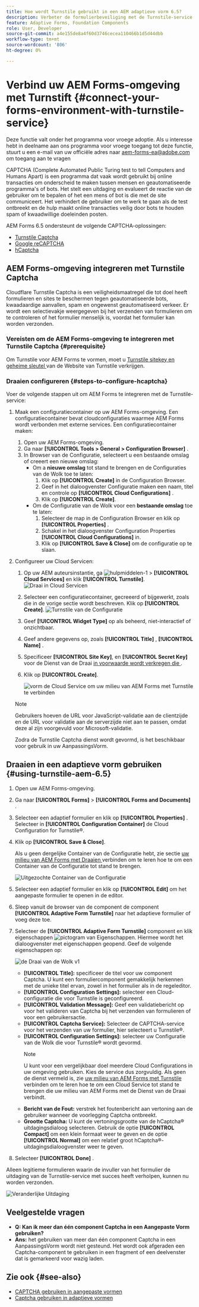 ```yaml
---
title: Hoe wordt Turnstile gebruikt in een AEM adaptieve vorm 6.5?
description: Verbeter de formulierbeveiliging met de Turnstile-service zonder moeite. Stap-voor-stap gids binnen!
feature: Adaptive Forms, Foundation Components
role: User, Developer
source-git-commit: a4e155de8a4f60d3746cecea110466b1d5d44dbb
workflow-type: tm+mt
source-wordcount: '806'
ht-degree: 0%

---
```


# Verbind uw AEM Forms-omgeving met Turnstift {#connect-your-forms-environment-with-turnstile-service}

<!--

<span class="preview"> This feature is under the Early Adopter Program. You can write to aem-forms-ea@adobe.com from your official email id to join the early adopter program and request access to the capability. </span>

-->

<span class="preview"> Deze functie valt onder het programma voor vroege adoptie. Als u interesse hebt in deelname aan ons programma voor vroege toegang tot deze functie, stuurt u een e-mail van uw officiële adres naar aem-forms-ea@adobe.com om toegang aan te vragen </span>

CAPTCHA (Complete Automated Public Turing test to tell Computers and Humans Apart) is een programma dat vaak wordt gebruikt bij online transacties om onderscheid te maken tussen mensen en geautomatiseerde programma&#39;s of bots. Het stelt een uitdaging en evalueert de reactie van de gebruiker om te bepalen of het een mens of bot is die met de site communiceert. Het verhindert de gebruiker om te werk te gaan als de test ontbreekt en de hulp maakt online transacties veilig door bots te houden spam of kwaadwillige doeleinden posten.

AEM Forms 6.5 ondersteunt de volgende CAPTCHA-oplossingen:

* [Turnstile Captcha](/help/forms/using/integrate-adaptive-forms-turnstile.md)
* [Google reCAPTCHA](/help/forms/using/captcha-adaptive-forms.md)
* [ hCaptcha ](/help/forms/using/integrate-adaptive-forms-hcaptcha.md)


<!-- ![Turnstile](assets/Turnstile-challenge.png)-->

## AEM Forms-omgeving integreren met Turnstile Captcha

Cloudflare Turnstile Captcha is een veiligheidsmaatregel die tot doel heeft formulieren en sites te beschermen tegen geautomatiseerde bots, kwaadaardige aanvallen, spam en ongewenst geautomatiseerd verkeer. Er wordt een selectievakje weergegeven bij het verzenden van formulieren om te controleren of het formulier menselijk is, voordat het formulier kan worden verzonden.

### Vereisten om de AEM Forms-omgeving te integreren met Turnstile Captcha {#prerequisite}

Om Turnstile voor AEM Forms te vormen, moet u [ Turnstile sitekey en geheime sleutel ](https://developers.cloudflare.com/turnstile/get-started/) van de Website van Turnstile verkrijgen.

### Draaien configureren {#steps-to-configure-hcaptcha}

Voer de volgende stappen uit om AEM Forms te integreren met de Turnstile-service:

1. Maak een configuratiecontainer op uw AEM Forms-omgeving. Een configuratiecontainer bevat cloudconfiguraties waarmee AEM Forms wordt verbonden met externe services. Een configuratiecontainer maken:
   1. Open uw AEM Forms-omgeving.
   1. Ga naar **[!UICONTROL Tools > General > Configuration Browser]** .
   1. In Browser van de Configuratie, selecteert u een bestaande omslag of creeert een nieuwe omslag:
      * Om a **nieuwe omslag** tot stand te brengen en de Configuraties van de Wolk toe te laten:
         1. Klik op **[!UICONTROL Create]** in de Configuration Browser.
         1. Geef in het dialoogvenster Configuratie maken een naam, titel en controle op **[!UICONTROL Cloud Configurations]** .
         1. Klik op **[!UICONTROL Create]**.
      * Om de Configuratie van de Wolk voor een **bestaande omslag** toe te laten:
         1. Selecteer de map in de Configuration Browser en klik op **[!UICONTROL Properties]** .
         1. Schakel in het dialoogvenster Configuration Properties **[!UICONTROL Cloud Configurations]** in.
         1. Klik op **[!UICONTROL Save & Close]** om de configuratie op te slaan.

1. Configureer uw Cloud Servicen:
   1. Op uw AEM auteursinstantie, ga ![ hulpmiddelen-1 ](assets/tools-1.png) > **[!UICONTROL Cloud Services]** en klik **[!UICONTROL Turnstile]**.
      ![ Draai in Cloud Servicen ](assets/turnstile-in-ui.png)
   1. Selecteer een configuratiecontainer, gecreeerd of bijgewerkt, zoals die in de vorige sectie wordt beschreven. Klik op **[!UICONTROL Create]**.
      ![ Turnstile van de Configuratie ](assets/config-hcaptcha.png)
   1. Geef **[!UICONTROL Widget Type]** op als beheerd, niet-interactief of onzichtbaar.
   1. Geef andere gegevens op, zoals **[!UICONTROL Title]** , **[!UICONTROL Name]** .
   1. Specificeer **[!UICONTROL Site Key]**, en **[!UICONTROL Secret Key]** voor de Dienst van de Draai [ in voorwaarde wordt verkregen die ](#prerequisite).
   1. Klik op **[!UICONTROL Create]**.

      ![ vorm de Cloud Service om uw milieu van AEM Forms met Turnstile te verbinden ](assets/config-turntstile.png)

   >[!NOTE]
   > Gebruikers hoeven de URL voor JavaScript-validatie aan de clientzijde en de URL voor validatie aan de serverzijde niet aan te passen, omdat deze al zijn voorgevuld voor Microsoft-validatie.

   Zodra de Turnstile Captcha dienst wordt gevormd, is het beschikbaar voor gebruik in uw AanpassingsVorm.

## Draaien in een adaptieve vorm gebruiken {#using-turnstile-aem-6.5}

1. Open uw AEM Forms-omgeving.
1. Ga naar **[!UICONTROL Forms]** > **[!UICONTROL Forms and Documents]** .
1. Selecteer een adaptief formulier en klik op **[!UICONTROL Properties]** . Selecteer in **[!UICONTROL Configuration Container]** de Cloud Configuration for Turnstile®.
1. Klik op **[!UICONTROL Save & Close]**.

   Als u geen dergelijke Container van de Configuratie hebt, zie sectie [ uw milieu van AEM Forms met Draaien ](#connect-your-forms-environment-with-turnstile-service) verbinden om te leren hoe te om een Container van de Configuratie tot stand te brengen.

   ![ Uitgezochte Container van de Configuratie ](assets/captcha-properties.png)

1. Selecteer een adaptief formulier en klik op **[!UICONTROL Edit]** om het aangepaste formulier te openen in de editor.
1. Sleep vanuit de browser van de component de component **[!UICONTROL Adaptive Form Turnstile]** naar het adaptieve formulier of voeg deze toe.
1. Selecteer de **[!UICONTROL Adaptive Form Turnstile]** component en klik eigenschappen ![ pictogram van Eigenschappen ](assets/configure-icon.svg). Hiermee wordt het dialoogvenster met eigenschappen geopend. Geef de volgende eigenschappen op:

   <!--![Turnstile v2](assets/turnstile-settings-v2.png)-->
   ![ de Draai van de Wolk v1 ](assets/turnstile-setting-v1.png)

   * **[!UICONTROL Title]:** specificeer de titel voor uw component Captcha. U kunt een formuliercomponent gemakkelijk herkennen met de unieke titel ervan, zowel in het formulier als in de regeleditor.
   * **[!UICONTROL Configuration Settings]:** selecteer een Cloud-configuratie die voor Turnstile is geconfigureerd.
   * **[!UICONTROL Validation Message]:** Geef een validatiebericht op voor het valideren van Captcha bij het verzenden van formulieren of voor een gebruikersactie.
   * **[!UICONTROL Captcha Service]:** Selecteer de CAPTCHA-service voor het verzenden van uw formulier, hier selecteert u Turnstile®.
   * **[!UICONTROL Configuration Settings]:** selecteer uw Configuratie van de Wolk die voor Turnstile® wordt gevormd.
     >[!NOTE]
     >U kunt voor een vergelijkbaar doel meerdere Cloud Configurations in uw omgeving gebruiken. Kies de service dus zorgvuldig. Als geen de dienst vermeld is, zie [ uw milieu van AEM Forms met Turnstile ](#connect-your-forms-environment-with-turnstile-service) verbinden om te leren hoe te om een Cloud Service tot stand te brengen die uw milieu van AEM Forms met de Dienst van de Draai verbindt.
   * **Bericht van de Fout:** verstrek het foutenbericht aan vertoning aan de gebruiker wanneer de voorlegging Captcha ontbreekt.
   * **Grootte Captcha:** U kunt de vertoningsgrootte van de hCaptcha® uitdagingsdialoog selecteren. Gebruik de optie **[!UICONTROL Compact]** om een klein formaat weer te geven en de optie **[!UICONTROL Normal]** om een relatief groot hCaptcha®-uitdagingsdialoogvenster weer te geven.

1. Selecteer **[!UICONTROL Done]** .


Alleen legitieme formulieren waarin de invuller van het formulier de uitdaging van de Turnstile-service met succes heeft verholpen, kunnen nu worden verzonden.

![ Veranderlijke Uitdaging ](assets/turnstile-challenge.png)


## Veelgestelde vragen

* **Q: Kan ik meer dan één component Captcha in een Aangepaste Vorm gebruiken?**
* **Ans:** het gebruiken van meer dan één component Captcha in een AanpassingsVorm wordt niet gesteund. Het wordt ook afgeraden een Captcha-component te gebruiken in een fragment of een deelvenster dat is gemarkeerd voor wazig laden.

## Zie ook {#see-also}

* [CAPTCHA gebruiken in aangepaste vormen](/help/forms/using/captcha-adaptive-forms.md)
* [Captcha gebruiken in adaptieve vormen](/help/forms/using/integrate-adaptive-forms-hcaptcha.md)